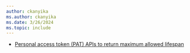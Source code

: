 ```yaml
---
author: ckanyika
ms.author: ckanyika
ms.date: 3/26/2024
ms.topic: include
---
```


- [Personal access token (PAT) APIs to return maximum allowed lifespan](#personal-access-token-pat-apis-to-return-maximum-allowed-lifespan)

